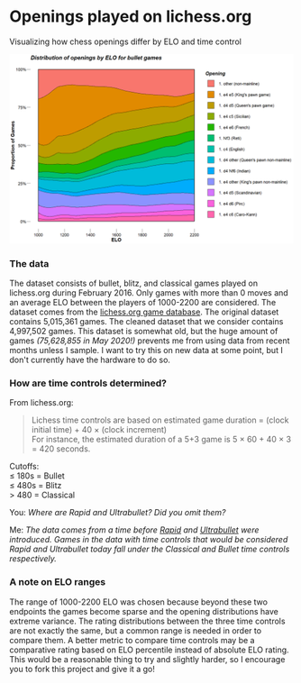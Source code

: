 # Openings played on lichess.org
Visualizing how chess openings differ by ELO and time control

![](./graphics/animation.gif)

### The data  

The dataset consists of bullet, blitz, and classical games played on lichess.org during February 2016. Only games with more than 0 moves and an average ELO between the players of 1000-2200 are considered. The dataset comes from the [lichess.org game database](https://database.lichess.org). The original dataset contains 5,015,361 games. The cleaned dataset that we consider contains 4,997,502 games. This dataset is somewhat old, but the huge amount of games *(75,628,855 in May 2020!)* prevents me from using data from recent months unless I sample. I want to try this on new data at some point, but I don't currently have the hardware to do so.  

### How are time controls determined?  
From lichess.org:  
> Lichess time controls are based on estimated game duration = (clock initial time) + 40 × (clock increment)  
> For instance, the estimated duration of a 5+3 game is 5 × 60 + 40 × 3 = 420 seconds.  

Cutoffs:  
≤ 180s = Bullet  
≤ 480s = Blitz  
\> 480 = Classical  

You: *Where are Rapid and Ultrabullet? Did you omit them?*  

Me: *The data comes from a time before [Rapid](https://lichess.org/blog/Wh9KWiQAAI5JrKVn/introducing-rapid-ratings) and [Ultrabullet](https://lichess.org/blog/WN7V-jAAAAdH8ITR/announcing-instant-chess) were introduced. Games in the data with time controls that would be considered Rapid and Ultrabullet today fall under the Classical and Bullet time controls respectively.*  

### A note on ELO ranges  
The range of 1000-2200 ELO was chosen because beyond these two endpoints the games become sparse and the opening distributions have extreme variance. The rating distributions between the three time controls are not exactly the same, but a common range is needed in order to compare them. A better metric to compare time controls may be a comparative rating based on ELO percentile instead of absolute ELO rating. This would be a reasonable thing to try and slightly harder, so I encourage you to fork this project and give it a go! 

